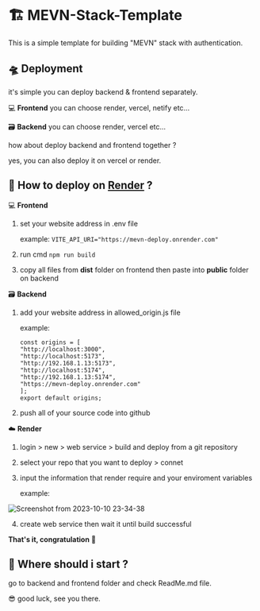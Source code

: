 # 🏗️ MEVN-Stack-Template

This is a simple template for building "MEVN" stack with authentication.

## 🛸 Deployment

it's simple you can deploy backend & frontend separately.

💻 **Frontend** you can choose render, vercel, netify etc...

🗃️ **Backend** you can choose render, vercel etc...

how about deploy backend and frontend together ?

yes, you can also deploy it on vercel or render.

## 🤔 How to deploy on [Render](https://render.com/) ?

💻 **Frontend**

1. set your website address in .env file

   example: `VITE_API_URI="https://mevn-deploy.onrender.com"`

2. run cmd `npm run build `
3. copy all files from **dist** folder on frontend then paste into **public** folder on backend

🗃️ **Backend**

1.  add your website address in allowed_origin.js file

    example:

    ```
    const origins = [
    "http://localhost:3000",
    "http://localhost:5173",
    "http://192.168.1.13:5173",
    "http://localhost:5174",
    "http://192.168.1.13:5174",
    "https://mevn-deploy.onrender.com"
    ];
    export default origins;
    ```

2.  push all of your source code into github

☁️ **Render**

1. login > new > web service > build and deploy from a git repository
2. select your repo that you want to deploy > connet
3. input the information that render require and your enviroment variables

   example:
   
![Screenshot from 2023-10-10 23-34-38](https://github.com/u-sour/mevn-stack-template/assets/145416126/5771e1eb-5986-46de-b163-4762e17cdb83)

4. create web service then wait it until build successful

**That's it, congratulation** 🥳

## 🤔 Where should i start ?

go to backend and frontend folder and check ReadMe.md file.

😎 good luck, see you there.
